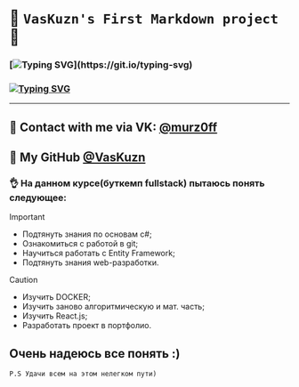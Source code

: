 ﻿# :space_invader: `VasKuzn's First Markdown project` :space_invader:
### [![Typing SVG](https://readme-typing-svg.herokuapp.com?font=Fira+Code&duration=7000&pause=200&color=6658F7&background=D0FFD600&width=435&lines=%F0%9F%91%A8%E2%80%8D%F0%9F%8E%93+I'm+a+student+of+HSE+-+Perm.)](https://git.io/typing-svg)
### [![Typing SVG](https://readme-typing-svg.herokuapp.com?font=Fira+Code&duration=7000&pause=200&color=5BF77D&background=D0FFD600&width=435&lines=%F0%9F%91%81%EF%B8%8F%E2%80%8D%F0%9F%97%A8%EF%B8%8F+Looking+for+the+1st+job)](https://git.io/typing-svg)
---
## :blue_heart: Contact with me via VK: [@murz0ff](https://vk.com/murz0ff)
## 	:black_heart: My GitHub [@VasKuzn](https://github.com/VasKuzn)
### :ok_hand: На данном курсе(буткемп fullstack) пытаюсь понять следующее:
> [!IMPORTANT]
> - Подтянуть знания по основам c#;
> - Ознакомиться с работой в git;
> - Научиться работать с Entity Framework;
> - Подтянуть знания web-разработки.

> [!CAUTION]
> - Изучить DOCKER;
> - Изучить заново алгоритмическую и мат. часть;
> - Изучить React.js;
> - Разработать проект в портфолио.

## Очень надеюсь все понять :)
`P.S Удачи всем на этом нелегком пути)`